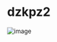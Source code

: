 # dzkpz2
![image](https://github.com/dan1ilg/dzkpz2/assets/145116101/d2f6d777-a20b-429e-b6cf-80e1eb7a94b8)
